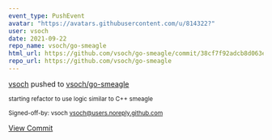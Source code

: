 ```yaml
---
event_type: PushEvent
avatar: "https://avatars.githubusercontent.com/u/814322?"
user: vsoch
date: 2021-09-22
repo_name: vsoch/go-smeagle
html_url: https://github.com/vsoch/go-smeagle/commit/38cf7f92adcb8d063ec240a7c996ef187a2f3966
repo_url: https://github.com/vsoch/go-smeagle
---
```


<a href='https://github.com/vsoch' target='_blank'>vsoch</a> pushed to <a href='https://github.com/vsoch/go-smeagle' target='_blank'>vsoch/go-smeagle</a>

<small>starting refactor to use logic similar to C++ smeagle

Signed-off-by: vsoch <vsoch@users.noreply.github.com></small>

<a href='https://github.com/vsoch/go-smeagle/commit/38cf7f92adcb8d063ec240a7c996ef187a2f3966' target='_blank'>View Commit</a>
